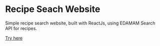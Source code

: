 # Recipe Seach Website

Simple recipe search website, built with ReactJs, using EDAMAM Search API for recipes.

[Try here](https://therecipesearch.netlify.app/)
